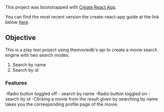 This project was bootstrapped with [Create React App](https://github.com/facebookincubator/create-react-app).

You can find the most recent version the create-react-app guide at the link below [here](https://github.com/facebookincubator/create-react-app/blob/master/packages/react-scripts/template/README.md).

## Objective

This is a play test project using themoviedb's api to create a movie search engine with two search modes.

1. Search by name
2. Search by id

### Features

-Radio button toggled off - search by name
-Radio button toggled on - search by id
-Clicking a movie from the result given by searching by name takes you the corresponding profile page of the movie.  
